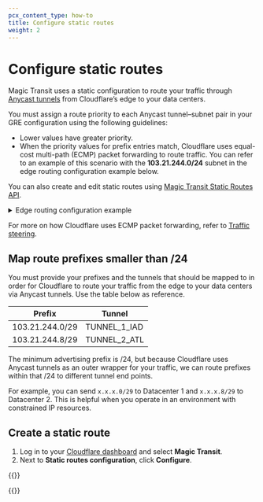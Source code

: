 ```yaml
---
pcx_content_type: how-to
title: Configure static routes
weight: 2
---
```


# Configure static routes

Magic Transit uses a static configuration to route your traffic through [Anycast tunnels](/magic-transit/about/tunnels-and-encapsulation/) from Cloudflare’s edge to your data centers.

You must assign a route priority to each Anycast tunnel–subnet pair in your GRE configuration using the following guidelines:

- Lower values have greater priority.
- When the priority values for prefix entries match, Cloudflare uses equal-cost multi-path (ECMP) packet forwarding to route traffic. You can refer to an example of this scenario with the **103.21.244.0/24** subnet in the edge routing configuration example below.

You can also create and edit static routes using [Magic Transit Static Routes API](https://developers.cloudflare.com/api/operations/magic-static-routes-list-routes).

<details>
<summary>Edge routing configuration example</summary>

| Tunnel             | Subnet               |    Priority   |
| ------------------ | -------------------- | ------------- |
| TUNNEL_1_IAD       | **103.21.244.0/24**  | 100           |
| TUNNEL_2_IAD       | **103.21.244.0/24**  | 100           |
| TUNNEL_3_ATL       | **103.21.244.0/24**  | 100           |
| TUNNEL_4_ATL       | **103.21.244.0/24**  | 100           |
| TUNNEL_1_IAD       | 103.21.245.0/24      | 200           |
| TUNNEL_2_IAD       | 103.21.245.0/24      | 200           |
| TUNNEL_3_ATL       | 103.21.245.0/24      | 100           |
| TUNNEL_4_ATL       | 103.21.245.0/24      | 100           |
</details>

For more on how Cloudflare uses ECMP packet forwarding, refer to [Traffic steering](/magic-transit/about/traffic-steering/).

## Map route prefixes smaller than /24

You must provide your prefixes and the tunnels that should be mapped to in order for Cloudflare to route your traffic from the edge to your data centers via Anycast tunnels. Use the table below as reference.

| Prefix          | Tunnel        |
| --------------- | ------------- |
| 103.21.244.0/29 | TUNNEL_1_IAD  |
| 103.21.244.8/29 | TUNNEL_2_ATL  |

The minimum advertising prefix is /24, but because Cloudflare uses Anycast tunnels as an outer wrapper for your traffic, we can route prefixes within that /24 to different tunnel end points.

For example, you can send `x.x.x.0/29` to Datacenter 1 and `x.x.x.8/29` to Datacenter 2. This is helpful when you operate in an environment with constrained IP resources.

## Create a static route

1.  Log in to your [Cloudflare dashboard](https://dash.cloudflare.com/login) and select **Magic Transit**.
2.  Next to **Static routes configuration**, click **Configure**.

{{<render file="_static-routes.md">}}

{{<render file="_scoped-routes.md">}}
